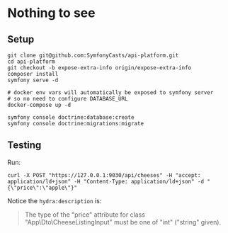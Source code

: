 # Nothing to see

## Setup

```
git clone git@github.com:SymfonyCasts/api-platform.git
cd api-platform
git checkout -b expose-extra-info origin/expose-extra-info
composer install
symfony serve -d

# docker env vars will automatically be exposed to symfony server
# so no need to configure DATABASE_URL
docker-compose up -d

symfony console doctrine:database:create
symfony console doctrine:migrations:migrate
```

## Testing

Run:

```
curl -X POST "https://127.0.0.1:9030/api/cheeses" -H "accept: application/ld+json" -H "Content-Type: application/ld+json" -d "{\"price\":\"apple\"}"
```

Notice the `hydra:description` is:

> The type of the \"price\" attribute for class \"App\\Dto\\CheeseListingInput\" must be one of \"int\" (\"string\" given).

